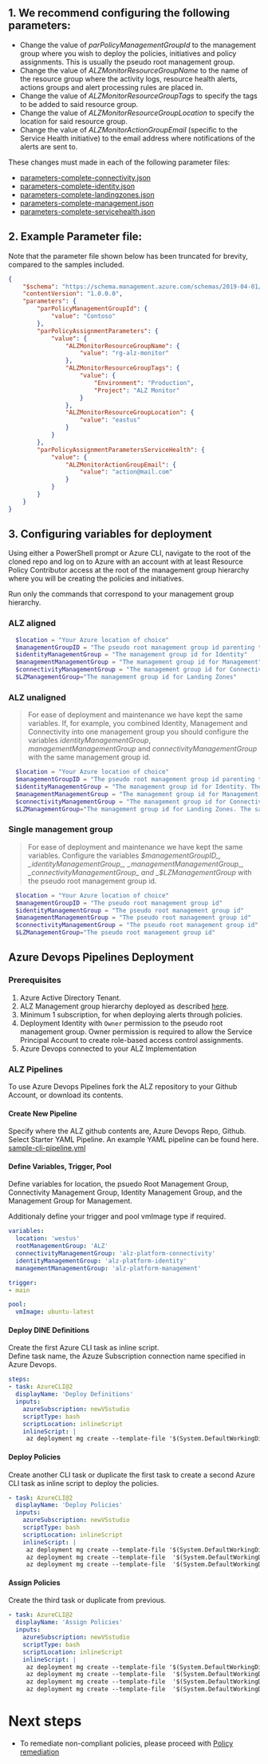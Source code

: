 ## 1. We recommend configuring the following parameters:

- Change the value of _parPolicyManagementGroupId_ to the management group where you wish to deploy the policies, initiatives and policy assignments. This is usually the pseudo root management group.
- Change the value of _ALZMonitorResourceGroupName_ to the name of the resource group where the activity logs, resource health alerts, actions groups and alert processing rules are placed in.
- Change the value of _ALZMonitorResourceGroupTags_ to specify the tags to be added to said resource group.
- Change the value of _ALZMonitorResourceGroupLocation_ to specify the location for said resource group.
- Change the value of _ALZMonitorActionGroupEmail_ (specific to the Service Health initiative) to the email address where notifications of the alerts are sent to.

These changes must made in each of the following parameter files:

- [parameters-complete-connectivity.json](https://github.com/Azure/alz-monitor/infra-as-code/bicep/parameters-complete-connectivity.json)
- [parameters-complete-identity.json](https://github.com/Azure/alz-monitor/infra-as-code/bicep/parameters-complete-identity.json)
- [parameters-complete-landingzones.json](https://github.com/Azure/alz-monitor/infra-as-code/bicep/parameters-complete-landingzones.json)
- [parameters-complete-management.json](https://github.com/Azure/alz-monitor/infra-as-code/bicep/parameters-complete-management.json)
- [parameters-complete-servicehealth.json](https://github.com/Azure/alz-monitor/infra-as-code/bicep/parameters-complete-servicehealth.json)

## 2. Example Parameter file:

Note that the parameter file shown below has been truncated for brevity, compared to the samples included.

```json
{
    "$schema": "https://schema.management.azure.com/schemas/2019-04-01/deploymentParameters.json#",
    "contentVersion": "1.0.0.0",
    "parameters": {
        "parPolicyManagementGroupId": {
            "value": "Contoso"
        },
        "parPolicyAssignmentParameters": {
            "value": {
                "ALZMonitorResourceGroupName": {
                    "value": "rg-alz-monitor"
                },
                "ALZMonitorResourceGroupTags": {
                    "value": {
                        "Environment": "Production",
                        "Project": "ALZ Monitor"
                    }
                },
                "ALZMonitorResourceGroupLocation": {
                    "value": "eastus"
                }
            }
        },
        "parPolicyAssignmentParametersServiceHealth": {
            "value": {
                "ALZMonitorActionGroupEmail": {
                    "value": "action@mail.com"
                }
            }
        }
    }
}
```

## 3. Configuring variables for deployment
Using either a PowerShell prompt or Azure CLI, navigate to the root of the cloned repo and log on to Azure with an account with at least Resource Policy Contributor access at the root of the management group hierarchy where you will be creating the policies and initiatives.

Run only the commands that correspond to your management group hierarchy. 

### ALZ aligned
```powershell
  $location = "Your Azure location of choice"
  $managementGroupID = "The pseudo root management group id parenting the identity, management and connectivity management groups"
  $identityManagementGroup = "The management group id for Identity"
  $managementManagementGroup = "The management group id for Management"
  $connectivityManagementGroup = "The management group id for Connectivity"
  $LZManagementGroup="The management group id for Landing Zones"
```

### ALZ unaligned
> For ease of deployment and maintenance we have kept the same variables. If, for example, you combined Identity, Management and Connectivity into one management group you should configure the variables _identityManagementGroup_, _managementManagementGroup_ and _connectivityManagementGroup_ with the same management group id.

```powershell
  $location = "Your Azure location of choice"
  $managementGroupID = "The pseudo root management group id parenting the identity, management and connectivity management groups"
  $identityManagementGroup = "The management group id for Identity. The same management group id may be repeated"
  $managementManagementGroup = "The management group id for Management. The same management group id may be repeated"
  $connectivityManagementGroup = "The management group id for Connectivity. The same management group id may be repeated"
  $LZManagementGroup="The management group id for Landing Zones. The same management group id may be repeated"
```

### Single management group
> For ease of deployment and maintenance we have kept the same variables. Configure the variables _$managementGroupID_, _identityManagementGroup_, _managementManagementGroup_, _connectivityManagementGroup_ and _$LZManagementGroup_ with the pseudo root management group id.
```powershell
  $location = "Your Azure location of choice"
  $managementGroupID = "The pseudo root management group id"
  $identityManagementGroup = "The pseudo root management group id"
  $managementManagementGroup = "The pseudo root management group id"
  $connectivityManagementGroup = "The pseudo root management group id"
  $LZManagementGroup="The pseudo root management group id"
```

## Azure Devops Pipelines Deployment

### Prerequisites

1. Azure Active Directory Tenant.
2. ALZ Management group hierarchy deployed as described [here](https://learn.microsoft.com/en-us/azure/cloud-adoption-framework/ready/landing-zone/design-areas).
3. Minimum 1 subscription, for when deploying alerts through policies. 
4. Deployment Identity with `Owner` permission to the pseudo root management group.  Owner permission is required to allow the Service Principal Account to create role-based access control assignments.
5. Azure Devops connected to your ALZ Implementation

### ALZ Pipelines

To use Azure Devops Pipelines fork the ALZ repository to your Github Account, or download its contents. 

#### Create New Pipeline

Specify where the ALZ github contents are, Azure Devops Repo, Github.  
Select Starter YAML Pipeline. An example YAML pipeline can be found here. [sample-cli-pipeline.yml](https://github.com/Azure/alz-monitor/blob/main/docs/azure-pipelines/sample-cli-pipeline.yml)

#### Define Variables, Trigger, Pool

Define variables for location, the psuedo Root Management Group, Connectivity Management Group, Identity Management Group, and the Management Group for Management.  

Additionaly define your trigger and pool vmImage type if required.

```yml
variables:
  location: 'westus'
  rootManagementGroup: 'ALZ'
  connectivityManagementGroup: 'alz-platform-connectivity'
  identityManagementGroup: 'alz-platform-identity'
  managementManagementGroup: 'alz-platform-management'

trigger:
- main

pool:
  vmImage: ubuntu-latest
```

#### Deploy DINE Definitions

Create the first Azure CLI task as inline script.  
Define task name, the Azuze Subscription connection name specified in Azure Devops.


```yml
steps:
- task: AzureCLI@2
  displayName: 'Deploy Definitions'
  inputs:
    azureSubscription: newVSstudio
    scriptType: bash
    scriptLocation: inlineScript
    inlineScript: |
     az deployment mg create --template-file '$(System.DefaultWorkingDirectory)/infra-as-code/bicep/deploy_dine_policies.bicep' --location $(location) --management-group-id $(rootManagementGroup)
```

#### Deploy Policies

Create another CLI task or duplicate the first task to create a second Azure CLI task as inline script to deploy the policies.  
 

```yml
- task: AzureCLI@2
  displayName: 'Deploy Policies'
  inputs:
    azureSubscription: newVSstudio
    scriptType: bash
    scriptLocation: inlineScript
    inlineScript: |
     az deployment mg create --template-file '$(System.DefaultWorkingDirectory)/src/resources/Microsoft.Authorization/policySetDefinitions/ALZ-MonitorConnectivity.json' --location $(location) --management-group-id $(connectivityManagementGroup)
     az deployment mg create --template-file  '$(System.DefaultWorkingDirectory)/src/resources/Microsoft.Authorization/policySetDefinitions/ALZ-MonitorIdentity.json' --location $(location) --management-group-id $(identityManagementGroup)
     az deployment mg create --template-file  '$(System.DefaultWorkingDirectory)/src/resources/Microsoft.Authorization/policySetDefinitions/ALZ-MonitorManagement.json' --location $(location) --management-group-id $(managementManagementGroup)       
```  

#### Assign Policies

Create the third task or duplicate from previous.

```yml
- task: AzureCLI@2
  displayName: 'Assign Policies'
  inputs:
    azureSubscription: newVSstudio
    scriptType: bash
    scriptLocation: inlineScript
    inlineScript: |
     az deployment mg create --template-file '$(System.DefaultWorkingDirectory)/infra-as-code/bicep/assign_initiatives_connectivity.bicep' --location $(location) --management-group-id $(connectivityManagementGroup)
     az deployment mg create --template-file  '$(System.DefaultWorkingDirectory)/infra-as-code/bicep/assign_initiatives_identity.bicep' --location $(location) --management-group-id $(identityManagementGroup)
     az deployment mg create --template-file  '$(System.DefaultWorkingDirectory)/infra-as-code/bicep/assign_initiatives_management.bicep' --location $(location) --management-group-id $(managementManagementGroup)
     az deployment mg create --template-file  '$(System.DefaultWorkingDirectory)/infra-as-code/bicep/assign_initiatives_landingzones.bicep --location' --location $(location) --management-group-id $(rootManagementGroup)
```


# Next steps

- To remediate non-compliant policies, please proceed with [Policy remediation](./Policy-remediation)